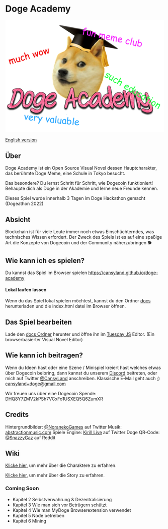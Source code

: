 
# Doge Academy

![Doge Academy Banner](https://github.com/CansyLand/doge-academy/blob/main/wiki/doge-academy-banner.png "Doge Academy Banner")

[English version](https://github.com/CansyLand/doge-academy/blob/main/README.md)

## Über
Doge Academy ist ein Open Source Visual Novel dessen Hauptcharakter, das berühmte Doge Meme, eine Schule in Tokyo besucht.


Das besondere? Du lernst Schritt  für Schritt, wie Dogecoin funktioniert!
Behaupte dich als Doge in der Akademie und lerne neue Freunde kennen.

Dieses Spiel wurde innerhalb 3 Tagen im Doge Hackathon gemacht (Dogeathon 2022)

## Absicht

Blockchain ist für viele Leute immer noch etwas Einschüchterndes, was technisches Wissen erfordert.
Der Zweck des Spiels ist es auf eine spaßige Art die Konzepte von Dogecoin und der Community näherzubringen 🐕

## Wie kann ich es spielen?
Du kannst das Spiel im Browser spielen <a href="https://cansyland.github.io/doge-academy" target="_blank">https://cansyland.github.io/doge-academy</a> 

#### Lokal laufen lassen
Wenn du das Spiel lokal spielen möchtest, kannst du den Ordner [docs](https://github.com/CansyLand/doge-academy/tree/main/docs "docs") herunterladen und die index.html datei im Browser öffnen.

## Das Spiel bearbeiten
Lade den [docs Ordner](https://github.com/CansyLand/doge-academy/tree/main/docs "docs Ordner") herunter und öffne ihn im [Tuesday JS](https://kirilllive.github.io/tuesday-js/ "Tuesday JS") Editor. (Ein browserbasierter Visual Novel Editor)

## Wie kann ich beitragen?
Wenn du Ideen hast oder eine Szene / Minispiel kreiert hast welches etwas über Dogecoin beibring, dann kannst du unserem [Discord](https://discord.gg/yGUHYDzybR "Discord Invite") beitreten, oder mich auf Twitter [@CansyLand](https://twitter.com/CansyLand "@CansyLand") anschreiben.
Klassische E-Mail geht auch ;) cansyland+doge@gmail.com

Wir freuen uns über eine Dogecoin Spende: DHQ8Y7ZMV2kPSh7VCxFo1USXEQ5Q6ZumXR

## Credits
Hintergrundbilder: [@NoranekoGames](https://twitter.com/NoranekoGames "@NoranekoGames") auf Twitter
Musik: [abstractionmusic.com](http://abstractionmusic.com/ "abstractionmusic.com")
Spiele Engine: [Kirill Live](https://twitter.com/Kirill_Live_ "Kirill Live") auf Twitter
Doge QR-Code: [@SnazzyGaz](https://www.reddit.com/r/dogecoin/comments/7k71zn/post_your_receiving_address_for_a_custom_qr_code/ "@SnazzyGaz") auf Reddit

## Wiki

[Klicke hier](https://github.com/CansyLand/doge-academy/wiki/Characters), um mehr über die Charaktere zu erfahren.

[Klicke hier](https://github.com/CansyLand/doge-academy/wiki/Story), um mehr über die Story zu erfahren.


### Coming Soon

- Kapitel 2 Selbstverwahrung & Dezentralisierung 
- Kapitel 3 Wie man sich vor Betrügern schützt 
- Kapitel 4 Wie man MyDoge Browserextension verwendet
- Kapitel 5 Node betreiben 
- Kapitel 6 Mining 
